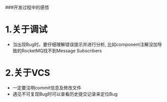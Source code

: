 ###开发过程中的感悟
# 1.关于调试
- 当出现Bug时，要仔细理解错误提示并进行分析,
  比如component注解没加导致的RocketMQ找不到Message Subscribers
# 2.关于VCS
- 一定要注明commit信息及修改文件
- 遇见不可复现Bug时可以查看历史提交记录来定位Bug
